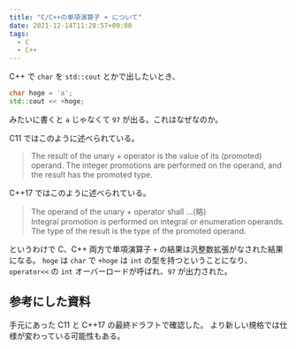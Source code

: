 ```yaml
---
title: "C/C++の単項演算子 + について"
date: 2021-12-14T11:28:57+09:00
tags:
  - C
  - C++
---
```


C++ で `char` を `std::cout` とかで出したいとき、
```c++
char hoge = 'a';
std::cout << +hoge;
```
みたいに書くと `a` じゃなくて `97` が出る。これはなぜなのか。

C11 ではこのように述べられている。

> The result of the unary + operator is the value of its (promoted) operand. The integer
> promotions are performed on the operand, and the result has the promoted type.

C++17 ではこのように述べられている。

> The operand of the unary + operator shall ...(略)  
> Integral promotion is performed on integral or enumeration operands.
> The type of the result is the type of the promoted operand.


というわけで C、C++ 両方で単項演算子 `+` の結果は汎整数拡張がなされた結果になる。
`hoge` は `char` で `+hoge` は `int` の型を持つということになり、
`operator<<` の `int` オーバーロードが呼ばれ、`97` が出力された。

## 参考にした資料

手元にあった C11 と C++17 の最終ドラフトで確認した。
より新しい規格では仕様が変わっている可能性もある。

